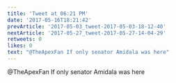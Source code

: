 ```yaml
---
title: 'Tweet at 06:21 PM'
date: '2017-05-16T18:21:42'
prevArticle: '2017-05-03_tweet-2017-05-03-18-12-40'
nextArticle: '2017-05-27_tweet-2017-05-27-14-04-29'
retweets: 0
likes: 0
text: "@TheApexFan If only senator Amidala was here"
---
```

@TheApexFan If only senator Amidala was here